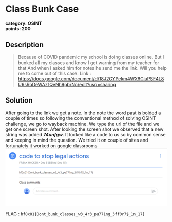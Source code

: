 # Class Bunk Case
**category: OSINT**  
**points: 200**

## Description
> Because of COVID pandemic my school is doing classes online.
> But I bunked all my classes and know I get warning from my teacher for that 
> And when I asked him for notes he send me the link. Will you help me to come out of this case.
> Link : https://docs.google.com/document/d/18J2GYPekm4WX6CiuPSF4L8U6sRoDeWAz1QeNh9pbrNc/edit?usp=sharing
## Solution
After going to the link we get a note. In the note the word past is bolded a couple of times so following the conventional method of solving OSINT challenge, we go to wayback machine. We type the url of the file and we get one screen shot. After looking the screen shot we observed that a new string was added ***74unfgw***. It looked like a code to us so by common sense and keeping in mind the question. 
We tried it on couple of sites and fortunately it worked on google classrooms
 ![](flag.png)

FLAG : `hf0x01{Dont_bunk_classes_w3_4r3_pu771ng_3ff0r7$_1n_17}`

